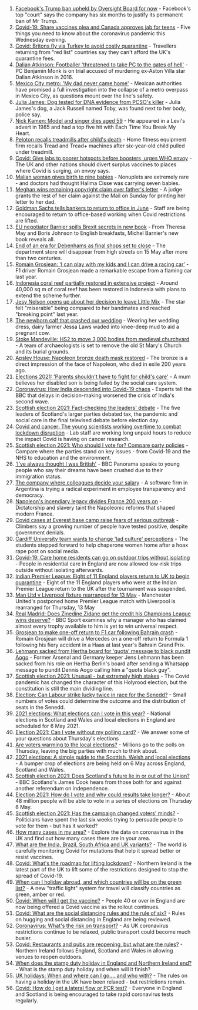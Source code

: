 1. [Facebook's Trump ban upheld by Oversight Board for now](https://www.bbc.co.uk/news/technology-56985583) - Facebook's top "court" says the company has six months to justify its permanent ban of Mr Trump.
2. [Covid-19: Share vaccines plea and Canada approves jab for teens](https://www.bbc.co.uk/news/uk-56996774) - Five things you need to know about the coronavirus pandemic this Wednesday evening.
3. [Covid: Britons fly via Turkey to avoid costly quarantine](https://www.bbc.co.uk/news/uk-56984057) - Travellers returning from "red list" countries say they can't afford the UK's quarantine fees.
4. [Dalian Atkinson: Footballer 'threatened to take PC to the gates of hell'](https://www.bbc.co.uk/news/uk-england-shropshire-56995413) - PC Benjamin Monk is on trial accused of murdering ex-Aston Villa star Dalian Atkinson in 2016.
5. [Mexico City metro: 'My dad never came home'](https://www.bbc.co.uk/news/world-57002020) - Mexican authorities have promised a full investigation into the collapse of a metro overpass in Mexico City, as questions mount over the line's safety.
6. [Julia James: Dog tested for DNA evidence from PCSO's killer](https://www.bbc.co.uk/news/uk-england-kent-56999763) - Julia James's dog, a Jack Russell named Toby, was found next to her body, police say.
7. [Nick Kamen: Model and singer dies aged 59](https://www.bbc.co.uk/news/entertainment-arts-56991728) - He appeared in a Levi's advert in 1985 and had a top five hit with Each Time You Break My Heart.
8. [Peloton recalls treadmills after child's death](https://www.bbc.co.uk/news/business-56993894) - Home fitness equipment firm recalls Tread and Tread+ machines after six-year-old child pulled under treadmill.
9. [Covid: Give jabs to poorer hotspots before boosters, urges WHO envoy](https://www.bbc.co.uk/news/uk-56999351) - The UK and other nations should divert surplus vaccines to places where Covid is surging, an envoy says.
10. [Malian woman gives birth to nine babies](https://www.bbc.co.uk/news/world-africa-56994408) - Nonuplets are extremely rare - and doctors had thought Halima Cisse was carrying seven babies.
11. [Meghan wins remaining copyright claim over father's letter](https://www.bbc.co.uk/news/uk-56999331) - A judge grants the rest of her claim against the Mail on Sunday for printing her letter to her dad.
12. [Goldman Sachs tells bankers to return to office in June](https://www.bbc.co.uk/news/business-56993886) - Staff are being encouraged to return to office-based working when Covid restrictions are lifted.
13. [EU negotiator Barnier spills Brexit secrets in new book](https://www.bbc.co.uk/news/world-europe-56996547) - From Theresa May and Boris Johnson to English breakfasts, Michel Barnier's new book reveals all.
14. [End of an era for Debenhams as final shops set to close](https://www.bbc.co.uk/news/business-56993816) - The department store will disappear from high streets on 15 May after more than two centuries.
15. [Romain Grosjean: ‘I can play with my kids and I can drive a racing car’](https://www.bbc.co.uk/sport/av/formula1/56995622) - F1 driver Romain Grosjean made a remarkable escape from a flaming car last year.
16. [Indonesia coral reef partially restored in extensive project](https://www.bbc.co.uk/news/science-environment-56985594) - Around 40,000 sq m of coral reef has been restored in Indonesia with plans to extend the scheme further.
17. [Jesy Nelson opens up about her decision to leave Little Mix](https://www.bbc.co.uk/news/entertainment-arts-56992706) - The star felt "miserable" being compared to her bandmates and reached "breaking point" last year.
18. [The newborn calf that crashed our wedding](https://www.bbc.co.uk/news/world-australia-56976291) - Wearing her wedding dress, dairy farmer Jessa Laws waded into knee-deep mud to aid a pregnant cow.
19. [Stoke Mandeville: HS2 to move 3,000 bodies from medieval churchyard](https://www.bbc.co.uk/news/uk-england-beds-bucks-herts-56981338) - A team of archaeologists is set to remove the old St Mary's Church and its burial grounds.
20. [Apsley House: Napoleon bronze death mask restored](https://www.bbc.co.uk/news/uk-england-london-56984562) - The bronze is a direct impression of the face of Napoleon, who died in exile 200 years ago.
21. [Elections 2021: 'Parents shouldn't have to fight for child's care'](https://www.bbc.co.uk/news/uk-england-nottinghamshire-56931993) - A mum believes her disabled son is being failed by the social care system.
22. [Coronavirus: How India descended into Covid-19 chaos](https://www.bbc.co.uk/news/world-asia-india-56977653) - Experts tell the BBC that delays in decision-making worsened the crisis of India's second wave.
23. [Scottish election 2021: Fact-checking the leaders' debate](https://www.bbc.co.uk/news/56987219) - The five leaders of Scotland's larger parties debated tax, the pandemic and social care in the final televised debate before election day.
24. [Covid and cancer: The young scientists working overtime to combat lockdown disruption](https://www.bbc.co.uk/news/newsbeat-56821532) - Lab staff are working long unpaid hours to reduce the impact Covid is having on cancer research.
25. [Scottish election 2021: Who should I vote for? Compare party policies](https://www.bbc.co.uk/news/uk-scotland-scotland-politics-56510773) - Compare where the parties stand on key issues - from Covid-19 and the NHS to education and the environment.
26. ['I've always thought I was British'](https://www.bbc.co.uk/news/uk-56984268) - BBC Panorama speaks to young people who say their dreams have been crushed due to their immigration status.
27. [The company where colleagues decide your salary](https://www.bbc.co.uk/news/business-56915767) - A software firm in Argentina is trying a radical experiment in employee transparency and democracy.
28. [Napoleon's incendiary legacy divides France 200 years on](https://www.bbc.co.uk/news/world-europe-56977769) - Dictatorship and slavery taint the Napoleonic reforms that shaped modern France.
29. [Covid cases at Everest base camp raise fears of serious outbreak](https://www.bbc.co.uk/news/world-asia-56984320) - Climbers say a growing number of people have tested positive, despite government denials.
30. [Cardiff University team wants to change 'lad culture' perceptions](https://www.bbc.co.uk/news/uk-wales-56933984) - The students stepped forward to help chaperone women home after a hoax rape post on social media.
31. [Covid-19: Care home residents can go on outdoor trips without isolating](https://www.bbc.co.uk/news/uk-56977779) - People in residential care in England are now allowed low-risk trips outside without isolating afterwards.
32. [Indian Premier League: Eight of 11 England players return to UK to begin quarantine](https://www.bbc.co.uk/sport/cricket/56988015) - Eight of the 11 England players who were at the Indian Premier League return to the UK after the tournament was suspended.
33. [Man Utd v Liverpool fixture rearranged for 13 May](https://www.bbc.co.uk/sport/football/57000718) - Manchester United's postponed home Premier League match with Liverpool is rearranged for Thursday, 13 May
34. [Real Madrid: Does Zinedine Zidane get the credit his Champions League wins deserve?](https://www.bbc.co.uk/sport/football/56918954) - BBC Sport examines why a manager who has claimed almost every trophy available to him is yet to win universal respect.
35. [Grosjean to make one-off return to F1 car following Bahrain crash](https://www.bbc.co.uk/sport/formula1/56993145) - Romain Grosjean will drive a Mercedes on a one-off return to Formula 1 following his fiery accident in a Haas at last year's Bahrain Grand Prix.
36. [Lehmann sacked from Hertha board for 'quota' message to black pundit Aogo](https://www.bbc.co.uk/sport/football/56967418) - Former Arsenal and Germany keeper Jens Lehmann has been sacked from his role on Hertha Berlin's board after sending a Whatsapp message to pundit Dennis Aogo calling him a "quota black guy".
37. [Scottish election 2021: Unusual - but extremely high stakes](https://www.bbc.co.uk/news/uk-scotland-scotland-politics-56969887) - The Covid pandemic has changed the character of this Holyrood election, but the constitution is still the main dividing line.
38. [Election: Can Labour strike lucky twice in race for the Senedd?](https://www.bbc.co.uk/news/uk-wales-56981430) - Small numbers of votes could determine the outcome and the distribution of seats in the Senedd.
39. [2021 elections: What elections can I vote in this year?](https://www.bbc.co.uk/news/56129210) - National elections in Scotland and Wales and local elections in England are scheduled for 6 May 2021.
40. [Election 2021: Can I vote without my polling card?](https://www.bbc.co.uk/news/uk-politics-56984793) - We answer some of your questions about Thursday's elections
41. [Are voters warming to the local elections?](https://www.bbc.co.uk/news/uk-politics-56987265) - Millions go to the polls on Thursday, leaving the big parties with much to think about.
42. [2021 elections: A simple guide to the Scottish, Welsh and local elections](https://www.bbc.co.uk/news/uk-politics-56286643) - A bumper crop of elections are being held on 6 May across England, Scotland and Wales.
43. [Scottish election 2021: Does Scotland's future lie in or out of the Union?](https://www.bbc.co.uk/news/uk-scotland-56970549) - BBC Scotland's James Cook hears from those both for and against another referendum on independence.
44. [Election 2021: How do I vote and why could results take longer?](https://www.bbc.co.uk/news/uk-politics-56581106) - About 48 million people will be able to vote in a series of elections on Thursday 6 May.
45. [Scottish election 2021: Has the campaign changed voters' minds?](https://www.bbc.co.uk/news/uk-scotland-scotland-politics-56969880) - Politicians have spent the last six weeks trying to persuade people to vote for them - but has it worked?
46. [How many cases in my area?](https://www.bbc.co.uk/news/uk-51768274) - Explore the data on coronavirus in the UK and find out how many cases there are in your area.
47. [What are the India, Brazil, South Africa and UK variants?](https://www.bbc.co.uk/news/health-55659820) - The world is carefully monitoring Covid for mutations that help it spread better or resist vaccines.
48. [Covid: What's the roadmap for lifting lockdown?](https://www.bbc.co.uk/news/explainers-52530518) - Northern Ireland is the latest part of the UK to lift some of the restrictions designed to stop the spread of Covid-19.
49. [When can I holiday abroad, and which countries will be on the green list?](https://www.bbc.co.uk/news/explainers-52544307) - A new "traffic light" system for travel will classify countries as green, amber or red.
50. [Covid: When will I get the vaccine?](https://www.bbc.co.uk/news/health-55045639) - People 40 or over in England are now being offered a Covid vaccine as the rollout continues.
51. [Covid: What are the social distancing rules and the rule of six?](https://www.bbc.co.uk/news/uk-51506729) - Rules on hugging and social distancing in England are being reviewed.
52. [Coronavirus: What's the risk on transport?](https://www.bbc.co.uk/news/health-51736185) - As UK coronavirus restrictions continue to be relaxed, public transport could become much busier.
53. [Covid: Restaurants and pubs are reopening, but what are the rules?](https://www.bbc.co.uk/news/business-52977388) - Northern Ireland follows England, Scotland and Wales in allowing venues to reopen outdoors.
54. [When does the stamp duty holiday in England and Northern Ireland end?](https://www.bbc.co.uk/news/business-53319433) - What is the stamp duty holiday and when will it finish?
55. [UK holidays: When and where can I go.... and who with?](https://www.bbc.co.uk/news/explainers-52646738) - The rules on having a holiday in the UK have been relaxed - but restrictions remain.
56. [Covid: How do I get a lateral flow or PCR test?](https://www.bbc.co.uk/news/health-51943612) - Everyone in England and Scotland is being encouraged to take rapid coronavirus tests regularly.

